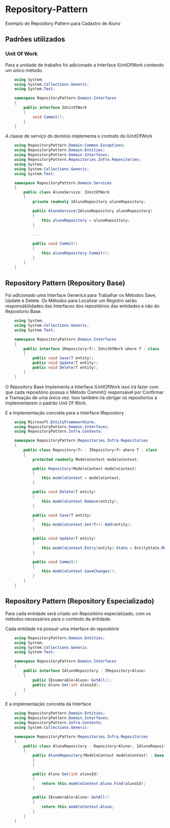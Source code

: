 # Repository-Pattern
Exemplo de Repository Pattern para Cadastro de Aluno

## Padrões utilizados

### Unit Of Work

Para a unidade de trabalho foi adicionado a Interface IUnitOfWork contendo um único método.

```c#
    using System;
    using System.Collections.Generic;
    using System.Text;

    namespace RepositoryPattern.Domain.Interfaces
    {
        public interface IUnitOfWork
        {
            void Commit();
        }
    }
```

A classe de serviço do domínio implementa o contrato do IUnitOfWork

```C#
    using RepositoryPattern.Domain.Common.Exceptions;
    using RepositoryPattern.Domain.Entities;
    using RepositoryPattern.Domain.Interfaces;
    using RepositoryPattern.Repositories.Infra.Repositories;
    using System;
    using System.Collections.Generic;
    using System.Text;

    namespace RepositoryPattern.Domain.Services
    {
        public class AlunoService: IUnitOfWork
        {
            private readonly IAlunoRepository alunoRepository;

            public AlunoService(IAlunoRepository alunoRepository)
            {
                this.alunoRepository = alunoRepository;
            }

            ...
 
            public void Commit()
            {
                this.alunoRepository.Commit();
            }
        }
    }

```

## Repository Pattern (Repository Base)

Foi adicionado uma Interface Generica para Trabalhar os Métodos Save, Update e Delete.
Os Métodos para Localizar um Registro serão responsábilidades das Interfaces dos repositórios das entidades e não do Repositorio Base.

```c#
    using System;
    using System.Collections.Generic;
    using System.Text;

    namespace RepositoryPattern.Domain.Interfaces
    {
        public interface IRepository<T>: IUnitOfWork where T : class
        {
            public void Save(T entity);
            public void Update(T entity);
            public void Delete(T entity);
        }
    }
```

O Repository Base Implementa a Interface IUnitOfWork isso irá fazer com que cada repositório possua o Método Commit() responsável por Confirmar a Transação de uma única vez. Isso também irá obrigar os repositorios a implementarem o padrão Unit Of Work.

E a implementação concreta para a Interface IRepository<T>

```c#
    using Microsoft.EntityFrameworkCore;
    using RepositoryPattern.Domain.Interfaces;
    using RepositoryPattern.Infra.Contexto;

    namespace RepositoryPattern.Repositories.Infra.Repositories
    {
        public class Repository<T> : IRepository<T> where T : class
        {
            protected readonly ModeloContext modeloContext;

            public Repository(ModeloContext modeloContext)
            {
                this.modeloContext = modeloContext;
            }

            public void Delete(T entity)
            {
                this.modeloContext.Remove(entity); 
            }

            public void Save(T entity)
            {
                this.modeloContext.Set<T>().Add(entity);
            }

            public void Update(T entity)
            {
                this.modeloContext.Entry(entity).State = EntityState.Modified;
            }

            public void Commit()
            {
                this.modeloContext.SaveChanges();
            }
        }
    }

``` 

## Repository Pattern (Repository Especializado)

Para cada entidade será criado um Repositório especializado, com os métodos necessários para o contexto da entidade.

Cada entidade irá possuir uma interface do repositório

```c#
    using RepositoryPattern.Domain.Entities;
    using System;
    using System.Collections.Generic;
    using System.Text;

    namespace RepositoryPattern.Domain.Interfaces
    {
        public interface IAlunoRepository : IRepository<Aluno>
        {
            public IEnumerable<Aluno> GetAll();
            public Aluno Get(int alunoId);
        }
    }

```

E a implementação concreta da Interface

```c#
    using RepositoryPattern.Domain.Entities;
    using RepositoryPattern.Domain.Interfaces;
    using RepositoryPattern.Infra.Contexto;
    using System.Collections.Generic;

    namespace RepositoryPattern.Repositories.Infra.Repositories
    {
        public class AlunoRepository : Repository<Aluno>, IAlunoRepository
        {
            public AlunoRepository(ModeloContext modeloContext) : base(modeloContext)
            {
            }

            public Aluno Get(int alunoId)
            {
                return this.modeloContext.Aluno.Find(alunoId);
            }

            public IEnumerable<Aluno> GetAll()
            {
                return this.modeloContext.Aluno;
            }
        }
    }
```




